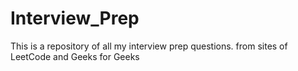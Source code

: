 # Interview_Prep
This is a repository of all my interview prep questions. from sites of LeetCode and Geeks for Geeks 
